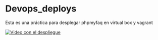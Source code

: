 # Devops_deploys
Esta es una práctica para desplegar phpmyfaq en virtual box y vagrant

[![Video con el despliegue](https://img.icons8.com/?size=100&id=YPSNW3VXY1QT&format=png&color=000000)](https://www.youtube.com/watch?v=MXHWv7Y_A8Q)
